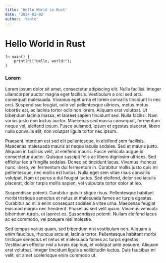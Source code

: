 ```yaml
---
title: 'Hello World in Rust'
date: '2024-01-02'
author: 'Yanto'
---
```


# Hello World in Rust

```
fn main() {
    println!("Hello, world!");
}
```

### Lorem

Lorem ipsum dolor sit amet, consectetur adipiscing elit. Nulla facilisi. Integer ullamcorper auctor magna eget facilisis. Vestibulum a orci sed arcu consequat malesuada. Vivamus eget urna et lorem convallis tincidunt in nec orci. Suspendisse feugiat, odio vel pellentesque ultrices, metus metus lobortis est, ac lacinia tortor odio non lorem. Aliquam erat volutpat. Ut bibendum lacinia massa, et laoreet sapien tincidunt sed. Nulla facilisi. Nam varius justo non luctus auctor. Maecenas sed massa consequat, fermentum neque vel, eleifend ipsum. Fusce euismod, ipsum et egestas placerat, libero nulla convallis elit, non volutpat ligula tortor nec ipsum.

Praesent interdum est sed elit pellentesque, in eleifend sem facilisis. Maecenas malesuada mauris at neque iaculis sodales. Sed et mauris justo. Aliquam in facilisis velit, at eleifend mauris. Fusce vehicula augue id consectetur auctor. Quisque suscipit felis ac libero dignissim ultrices. Sed efficitur leo a fringilla sodales. Donec ac tincidunt lacus. Vivamus rhoncus nunc libero, vel fermentum dui fermentum in. Curabitur mollis justo quis mi pellentesque, nec mollis est luctus. Nulla eget sem vitae risus convallis volutpat. Nam ut purus a dui feugiat luctus. Sed eleifend, dolor sed iaculis placerat, dolor turpis mollis sapien, vel vulputate tortor dolor at leo.

Suspendisse potenti. Curabitur quis tristique risus. Pellentesque habitant morbi tristique senectus et netus et malesuada fames ac turpis egestas. Curabitur ac mi a enim consequat sodales a vitae urna. Maecenas feugiat euismod magna nec hendrerit. Phasellus sed velit quam. Vivamus vehicula bibendum turpis, ut laoreet ex. Suspendisse potenti. Nullam eleifend lacus ac ex commodo, vel posuere nisi molestie.

Sed tempus varius quam, sed bibendum nisi vestibulum non. Aliquam a enim faucibus, rhoncus arcu at, lacinia tortor. Pellentesque habitant morbi tristique senectus et netus et malesuada fames ac turpis egestas. Vestibulum efficitur nisl a turpis dapibus, et volutpat ante posuere. Aliquam erat volutpat. Integer tincidunt ligula a sollicitudin luctus. Duis faucibus mi velit, sit amet scelerisque enim commodo ut.
